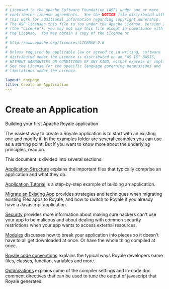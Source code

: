 ```yaml
---
# Licensed to the Apache Software Foundation (ASF) under one or more
# contributor license agreements.  See the NOTICE file distributed with
# this work for additional information regarding copyright ownership.
# The ASF licenses this file to You under the Apache License, Version 2.0
# (the "License"); you may not use this file except in compliance with
# the License.  You may obtain a copy of the License at
# 
# http://www.apache.org/licenses/LICENSE-2.0
# 
# Unless required by applicable law or agreed to in writing, software
# distributed under the License is distributed on an "AS IS" BASIS,
# WITHOUT WARRANTIES OR CONDITIONS OF ANY KIND, either express or implied.
# See the License for the specific language governing permissions and
# limitations under the License.

layout: docpage
title: Create an Application
---
```

# Create an Application

Building your first Apache Royale application

The easiest way to create a Royale application is to start with an existing one and modify it.  In the examples folder are several examples you can use as a starting point.  But if you want to know more about the underlying principles, read on.

This document is divided into several sections:

[Application Structure](create-an-application/application-structure.html) explains the important files that typically comprise an application and what they do.

[Application Tutorial](create-an-application/application-tutorial.html) is a step-by-step example of building an application.

[Migrate an Existing App](create-an-application/migrate-an-existing-app.html) provides strategies and techniques when migrating existing Flex apps to Royale, and how to switch to Royale if you already have a Javascript application.

[Security](create-an-application/security.html) provides more information about making sure hackers can't use your app to be malicous and about dealing with common security restrictions when your app wants to access external resources.

[Modules](features/modules) discusses how to break your application into pieces so it doesn't have to all get downloaded at once.  Or have the whole thing compiled at once.

[Royale code conventions](create-an-application/code-conventions.html) explains the typical ways Royale developers name files, classes, function, variables and more.

[Optimizations](create-an-application/optimizations.html) explains some of the compiler settings and in-code doc comment directives that can be used to tune the output of javascript that Royale generates.

